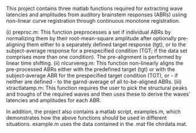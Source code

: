 This project contains three matlab functions required for extracting wave latencies and amplitudes from auditory brainstem responses (ABRs) usiing non-linear curve registration through continuous monotone registration.

(i) preproc.m:
This function preprocesses a set if individual ABRs by normalizing them by their root-mean-square amplitude after optionally pre-aligning them either to a separately defined target response (tgt), or to the subject-average response for a prespecified condition (TGT; if the data set comprises more than one condition). The pre-alignment is performed by linear time shifting. 
(ii) nlcurvereg.m:
This function non-linearly aligns the pre-processed ABRs either with the predefined target (tgt) or with the subject-average ABR for the prespecified target condition (TGT), or - if neither are defined - to the garnd-average of all to-be-aligned ABRs.
(iii) xtractlatamp.m:
This function requires the user to pick the structural peaks and troughs of the required waves and then uses these to derive the waves' latencies and amplitudes for each ABR.

In addition, the project also contains a matlab script, examples.m, which demonstrates how the above functions should be used in different situations. example.m uses the data contained in the .mat file chirdata.mat. 
